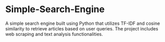 # Simple-Search-Engine
A simple search engine built using Python that utilizes TF-IDF and cosine similarity to retrieve articles based on user queries. The project includes web scraping and text analysis functionalities.
